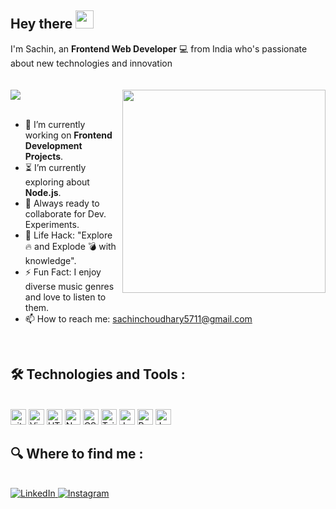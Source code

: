 ## Hey there <img src="https://github.com/TheDudeThatCode/TheDudeThatCode/blob/master/Assets/Hi.gif" width="29px">

I'm Sachin, an **Frontend Web Developer** :computer: from India who's passionate about new technologies and innovation  <br>
<br><br><a href="https://visitorbadge.io/status?path=https%3A%2F%2Fgithub.com%2Fsachinchoudhary09"><img src="https://api.visitorbadge.io/api/visitors?path=https%3A%2F%2Fgithub.com%2Fsachinchoudhary09&labelColor=%23001dbe&countColor=%23d9e3f0&style=flat&labelStyle=upper" /></a>
<img src="https://user-images.githubusercontent.com/74038190/229223263-cf2e4b07-2615-4f87-9c38-e37600f8381a.gif" width="325" align="right"><br>
<br>
- 🔭 I’m currently working on **Frontend Development Projects**.
- :hourglass_flowing_sand: I’m currently exploring about **Node.js**.
- :rocket: Always ready to collaborate for Dev. Experiments.
- :dart: Life Hack: "Explore :fire: and Explode :bomb: with knowledge".
- :zap: Fun Fact: I enjoy diverse music genres and love to listen to them.
- :mailbox: How to reach me: sachinchoudhary5711@gmail.com 
                                                                            
<br><h2 align="left">:hammer_and_wrench: Technologies and Tools :</h2>

<p align="left"> <br>
  <img src="https://img.shields.io/badge/git-282C34?logo=git&logoColor=F05032" alt="git logo" title="git" height="25" />
  <img src="https://img.shields.io/badge/VS%20Code-282C34?logo=visual-studio-code&logoColor=007ACC" alt="Visual Studio Code logo" title="Visual Studio Code" height="25" />
  <img src="https://img.shields.io/badge/HTML5-282C34?logo=html5&logoColor=E34F26" alt="HTML5 logo" title="HTML5" height="25" />
  <img src="https://img.shields.io/badge/Node.js-282C34?logo=node.js&logoColor=339933" alt="Node.js logo" title="Node.js" height="25" />
  <img src="https://img.shields.io/badge/CSS3-282C34?logo=css3&logoColor=1572B6" alt="CSS3 logo" title="CSS3" height="25" />
  <img src="https://img.shields.io/badge/Tailwind%20CSS-282C34?logo=tailwind-css&logoColor=38B2AC" alt="Tailwind CSS logo" title="Tailwind CSS" height="25" />
  <img src="https://img.shields.io/badge/JavaScript-282C34?logo=javascript&logoColor=F7DF1E" alt="JavaScript logo" title="JavaScript" height="25" />
  <img src="https://img.shields.io/badge/React.js-282C34?logo=react&logoColor=61DAFB" alt="React Native logo" title="React.js" height="25" />
  <img src="https://img.shields.io/badge/Jest-282C34?logo=jest&logoColor=C21325" alt="Jest logo" title="Jest" height="25" />
</p>

<h2 align="left">🔍 Where to find me :</h2>
<br>

<a href="https://www.linkedin.com/in/sachin-choudhary-27350b188/" target="_blank">
    <img src="https://img.shields.io/badge/linkedin-%230077B5.svg?&style=for-the-badge&logo=linkedin&logoColor=white&color=071A2C" alt="LinkedIn"/>
  </a>

<a href="https://instagram.com/sachinn.choudharyy" target="_blank">
    <img src="https://img.shields.io/badge/instagram-%23E4405F.svg?&style=for-the-badge&logo=instagram&logoColor=white&color=071A2C" alt="Instagram"/>
  </a>
<br>
